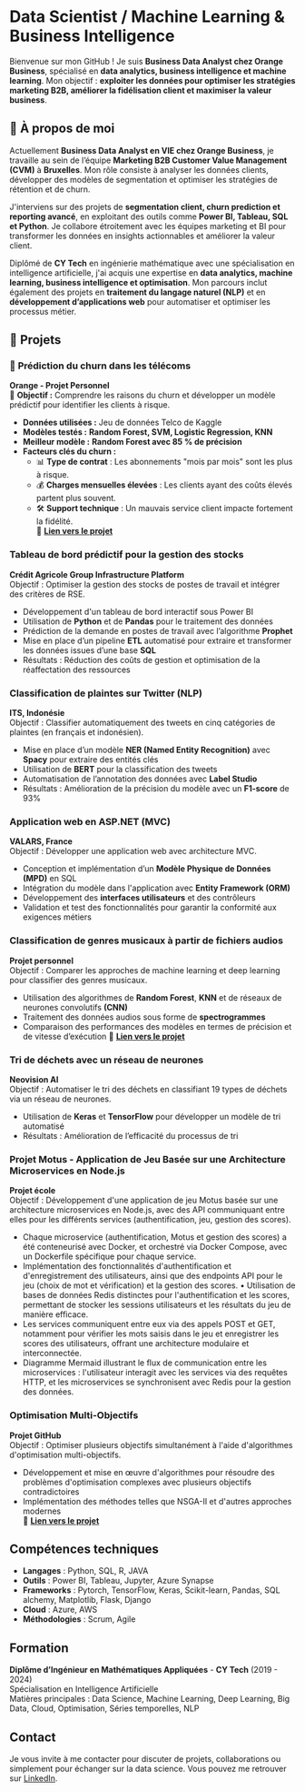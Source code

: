 # Data Scientist / Machine Learning & Business Intelligence 

Bienvenue sur mon GitHub ! Je suis **Business Data Analyst chez Orange Business**, spécialisé en **data analytics, business intelligence et machine learning**. Mon objectif : **exploiter les données pour optimiser les stratégies marketing B2B, améliorer la fidélisation client et maximiser la valeur business**.

## **📌 À propos de moi**  
Actuellement **Business Data Analyst en VIE chez Orange Business**, je travaille au sein de l’équipe **Marketing B2B Customer Value Management (CVM)** à **Bruxelles**. Mon rôle consiste à analyser les données clients, développer des modèles de segmentation et optimiser les stratégies de rétention et de churn.

J'interviens sur des projets de **segmentation client, churn prediction et reporting avancé**, en exploitant des outils comme **Power BI, Tableau, SQL et Python**. Je collabore étroitement avec les équipes marketing et BI pour transformer les données en insights actionnables et améliorer la valeur client.

Diplômé de **CY Tech** en ingénierie mathématique avec une spécialisation en intelligence artificielle, j'ai acquis une expertise en **data analytics, machine learning, business intelligence et optimisation**. Mon parcours inclut également des projets en **traitement du langage naturel (NLP)** et en **développement d’applications web** pour automatiser et optimiser les processus métier.

## 📌 Projets  

### 📢 **Prédiction du churn dans les télécoms**
**Orange - Projet Personnel**  
📌 **Objectif :** Comprendre les raisons du churn et développer un modèle prédictif pour identifier les clients à risque.  
- **Données utilisées :** Jeu de données Telco de Kaggle  
- **Modèles testés :** **Random Forest, SVM, Logistic Regression, KNN**  
- **Meilleur modèle :** **Random Forest avec 85 % de précision**  
- **Facteurs clés du churn :**  
  - 📊 **Type de contrat** : Les abonnements "mois par mois" sont les plus à risque.  
  - 💰 **Charges mensuelles élevées** : Les clients ayant des coûts élevés partent plus souvent.  
  - 🛠️ **Support technique** : Un mauvais service client impacte fortement la fidélité.  
📎 **[Lien vers le projet](https://github.com/Ismazerrouk/ChurnPrediction)**  

### **Tableau de bord prédictif pour la gestion des stocks**  
**Crédit Agricole Group Infrastructure Platform**  
Objectif : Optimiser la gestion des stocks de postes de travail et intégrer des critères de RSE.  
- Développement d'un tableau de bord interactif sous Power BI  
- Utilisation de **Python** et de **Pandas** pour le traitement des données  
- Prédiction de la demande en postes de travail avec l’algorithme **Prophet**  
- Mise en place d’un pipeline **ETL** automatisé pour extraire et transformer les données issues d’une base **SQL**  
- Résultats : Réduction des coûts de gestion et optimisation de la réaffectation des ressources  

### **Classification de plaintes sur Twitter (NLP)**  
**ITS, Indonésie**  
Objectif : Classifier automatiquement des tweets en cinq catégories de plaintes (en français et indonésien).  
- Mise en place d’un modèle **NER (Named Entity Recognition)** avec **Spacy** pour extraire des entités clés  
- Utilisation de **BERT** pour la classification des tweets  
- Automatisation de l’annotation des données avec **Label Studio**  
- Résultats : Amélioration de la précision du modèle avec un **F1-score** de 93%  

### **Application web en ASP.NET (MVC)**  
**VALARS, France**  
Objectif : Développer une application web avec architecture MVC.  
- Conception et implémentation d’un **Modèle Physique de Données (MPD)** en SQL  
- Intégration du modèle dans l'application avec **Entity Framework (ORM)**  
- Développement des **interfaces utilisateurs** et des contrôleurs  
- Validation et test des fonctionnalités pour garantir la conformité aux exigences métiers  

### **Classification de genres musicaux à partir de fichiers audios**  
**Projet personnel**  
Objectif : Comparer les approches de machine learning et deep learning pour classifier des genres musicaux.  
- Utilisation des algorithmes de **Random Forest**, **KNN** et de réseaux de neurones convolutifs **(CNN)**  
- Traitement des données audios sous forme de **spectrogrammes**  
- Comparaison des performances des modèles en termes de précision et de vitesse d’exécution
📎 **[Lien vers le projet](https://github.com/Ismazerrouk/ClassificationPython)**

### **Tri de déchets avec un réseau de neurones**  
**Neovision AI**  
Objectif : Automatiser le tri des déchets en classifiant 19 types de déchets via un réseau de neurones.  
- Utilisation de **Keras** et **TensorFlow** pour développer un modèle de tri automatisé  
- Résultats : Amélioration de l’efficacité du processus de tri

### **Projet Motus - Application de Jeu Basée sur une Architecture Microservices en Node.js**  
**Projet école**  
Objectif : Développement d'une application de jeu Motus basée sur une architecture microservices en Node.js, avec des API communiquant entre elles pour les différents services (authentification, jeu, gestion des scores).
- Chaque microservice (authentification, Motus et gestion des scores) a été conteneurisé avec Docker, et orchestré via Docker Compose, avec un Dockerfile spécifique pour chaque service.
- Implémentation des fonctionnalités d'authentification et d'enregistrement des utilisateurs, ainsi que des endpoints API pour le jeu (choix de mot et vérification) et la gestion des scores.
• Utilisation de bases de données Redis distinctes pour l'authentification et les scores, permettant de stocker les sessions utilisateurs et les résultats du jeu de manière efficace.
- Les services communiquent entre eux via des appels POST et GET, notamment pour vérifier les mots saisis dans le jeu et enregistrer les scores des utilisateurs, offrant une architecture modulaire et interconnectée.
- Diagramme Mermaid illustrant le flux de communication entre les microservices : l'utilisateur interagit avec les services via des requêtes HTTP, et les microservices se synchronisent avec Redis pour la gestion des données.

### **Optimisation Multi-Objectifs**  
**Projet GitHub**  
Objectif : Optimiser plusieurs objectifs simultanément à l'aide d'algorithmes d'optimisation multi-objectifs.  
- Développement et mise en œuvre d'algorithmes pour résoudre des problèmes d'optimisation complexes avec plusieurs objectifs contradictoires  
- Implémentation des méthodes telles que NSGA-II et d'autres approches modernes  
📎 **[Lien vers le projet](https://github.com/Ismazerrouk/Optimisation-MultiObjectifs)**

## **Compétences techniques**
- **Langages** : Python, SQL, R, JAVA
- **Outils** : Power BI, Tableau, Jupyter, Azure Synapse  
- **Frameworks** : Pytorch, TensorFlow, Keras, Scikit-learn, Pandas, SQL alchemy, Matplotlib, Flask, Django
- **Cloud** : Azure, AWS  
- **Méthodologies** : Scrum, Agile  

## **Formation**  
**Diplôme d’Ingénieur en Mathématiques Appliquées** - **CY Tech** (2019 - 2024)  
Spécialisation en Intelligence Artificielle  
Matières principales : Data Science, Machine Learning, Deep Learning, Big Data, Cloud, Optimisation, Séries temporelles, NLP  

## **Contact**
Je vous invite à me contacter pour discuter de projets, collaborations ou simplement pour échanger sur la data science. Vous pouvez me retrouver sur [LinkedIn](https://www.linkedin.com/in/ismael-zerrouk/).
